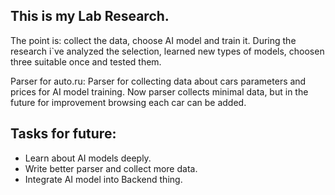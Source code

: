 This is my Lab Research.
-

The point is: collect the data, choose AI model and train it.
During the research i`ve analyzed the selection,
learned new types of models, choosen three
suitable once and tested them.

Parser for auto.ru:
Parser for collecting data about cars parameters and prices for AI model training. 
Now parser collects minimal data, but in the future for improvement browsing each car can be added.

Tasks for future:
-
- Learn about AI models deeply.
- Write better parser and collect more data.
- Integrate AI model into Backend thing.
